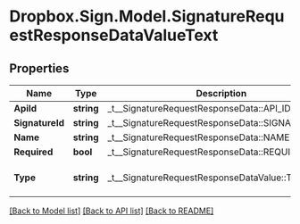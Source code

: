 # Dropbox.Sign.Model.SignatureRequestResponseDataValueText

## Properties

Name | Type | Description | Notes
------------ | ------------- | ------------- | -------------
**ApiId** | **string** |  _t__SignatureRequestResponseData::API_ID  | [optional] 
**SignatureId** | **string** |  _t__SignatureRequestResponseData::SIGNATURE_ID  | [optional] 
**Name** | **string** |  _t__SignatureRequestResponseData::NAME  | [optional] 
**Required** | **bool** |  _t__SignatureRequestResponseData::REQUIRED  | [optional] 
**Type** | **string** |  _t__SignatureRequestResponseDataValue::TEXT_TYPE  | [optional] [default to "text"]**Value** | **string** |  _t__SignatureRequestResponseDataValue::VALUE  | [optional] 

[[Back to Model list]](../README.md#documentation-for-models) [[Back to API list]](../README.md#documentation-for-api-endpoints) [[Back to README]](../README.md)

